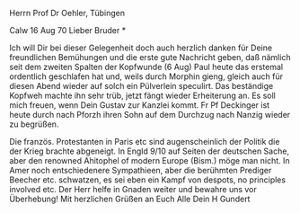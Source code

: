 Herrn Prof Dr Oehler, Tübingen

 Calw 16 Aug 70
Lieber Bruder <Oehler>*

Ich will Dir bei dieser Gelegenheit doch auch herzlich danken für Deine freundlichen Bemühungen und die erste gute Nachricht geben, daß nämlich seit dem zweiten Spalten der Kopfwunde (6 Aug) Paul heute das erstemal ordentlich geschlafen hat und, weils durch Morphin gieng, gleich auch für diesen Abend wieder auf solch ein Pülverlein speculirt. Das beständige Kopfweh machte ihn sehr trüb, jetzt fängt wieder Erheiterung an. 
Es soll mich freuen, wenn Dein Gustav zur Kanzlei kommt. Fr Pf Deckinger ist heute durch nach Pforzh ihren Sohn auf dem Durchzug nach Nanzig wieder zu begrüßen.

Die französ. Protestanten in Paris etc sind augenscheinlich der Politik die der Krieg brachte abgeneigt. In Engld 9/10 auf Seiten der deutschen Sache, aber den renowned Ahitophel of modern Europe (Bism.) möge man nicht. In Amer noch entschiedenere Sympathieen, aber die berühmten Prediger Beecher etc. schwatzen, es sei eben ein Kampf von despots, no principles involved etc. Der Herr helfe in Gnaden weiter und bewahre uns vor Überhebung! Mit herzlichen Grüßen an Euch Alle
 Dein H Gundert
